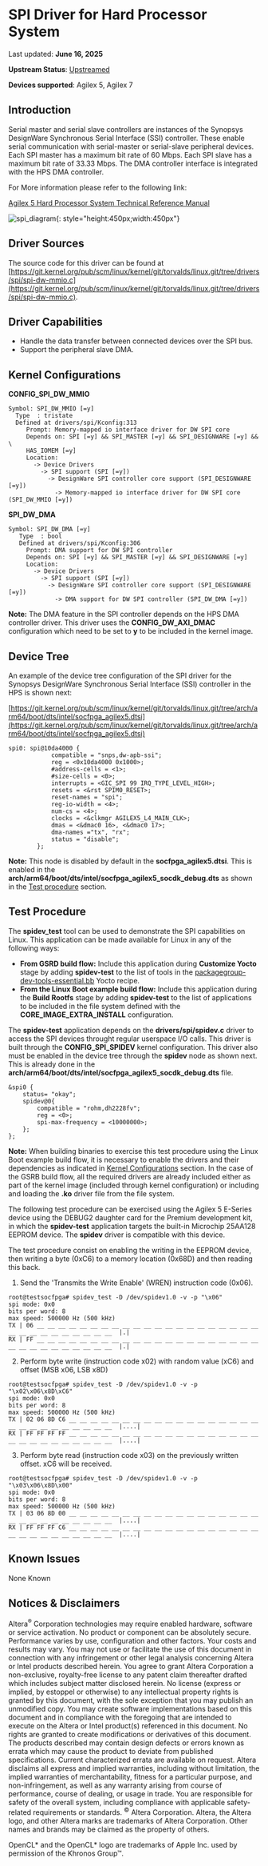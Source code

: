 # **SPI Driver for Hard Processor System**

Last updated: **June 16, 2025** 

**Upstream Status**: [Upstreamed](https://git.kernel.org/pub/scm/linux/kernel/git/torvalds/linux.git/tree/drivers/spi)

**Devices supported**: Agilex 5, Agilex 7

## **Introduction**

Serial master and serial slave controllers are instances of the Synopsys DesignWare Synchronous Serial Interface (SSI) controller.   These enable serial communication with serial-master or serial-slave peripheral devices.
Each SPI master has a maximum bit rate of 60 Mbps.
Each SPI slave has a maximum bit rate of 33.33 Mbps.
The DMA controller interface is integrated with the HPS DMA controller.

For More information please refer to the following link:

[Agilex 5 Hard Processor System Technical Reference Manual](https://www.intel.com/content/www/us/en/docs/programmable/814346)

![spi_diagram](images/spi_diagram.png){: style="height:450px;width:450px"}

## **Driver Sources**

The source code for this driver can be found at [https://git.kernel.org/pub/scm/linux/kernel/git/torvalds/linux.git/tree/drivers/spi/spi-dw-mmio.c](https://git.kernel.org/pub/scm/linux/kernel/git/torvalds/linux.git/tree/drivers/spi/spi-dw-mmio.c).



## **Driver Capabilities**

* Handle the data transfer between connected devices over the SPI bus.
* Support the peripheral slave DMA.


## **Kernel Configurations**

**CONFIG_SPI_DW_MMIO**

```
Symbol: SPI_DW_MMIO [=y]                                                                               
  Type  : tristate                                                                                       
  Defined at drivers/spi/Kconfig:313                                                                     
     Prompt: Memory-mapped io interface driver for DW SPI core                                           
     Depends on: SPI [=y] && SPI_MASTER [=y] && SPI_DESIGNWARE [=y] && \                                 
     HAS_IOMEM [=y]                                                                                         
     Location:                                                                                             
       -> Device Drivers                                                                                    
         -> SPI support (SPI [=y])                                                                        
           -> DesignWare SPI controller core support (SPI_DESIGNWARE [=y])                                 
             -> Memory-mapped io interface driver for DW SPI core (SPI_DW_MMIO [=y])

```

**SPI_DW_DMA**

```
Symbol: SPI_DW_DMA [=y]                                                                                  
   Type  : bool                                                                                          
   Defined at drivers/spi/Kconfig:306                                                                      
     Prompt: DMA support for DW SPI controller                                                              
     Depends on: SPI [=y] && SPI_MASTER [=y] && SPI_DESIGNWARE [=y]                                         
     Location:                                                                                              
       -> Device Drivers                                                                                    
         -> SPI support (SPI [=y])                                                                          
           -> DesignWare SPI controller core support (SPI_DESIGNWARE [=y])                                  
             -> DMA support for DW SPI controller (SPI_DW_DMA [=y])  
```

**Note:** The DMA feature in the SPI controller depends on the HPS DMA controller driver. This driver uses the **CONFIG_DW_AXI_DMAC** configuration which need to be set to **y** to be included in the kernel image.

## **Device Tree**

An example of the device tree configuration of the SPI driver for the Synopsys DesignWare Synchronous Serial Interface (SSI) controller in the HPS is shown next:

[https://git.kernel.org/pub/scm/linux/kernel/git/torvalds/linux.git/tree/arch/arm64/boot/dts/intel/socfpga_agilex5.dtsi](https://git.kernel.org/pub/scm/linux/kernel/git/torvalds/linux.git/tree/arch/arm64/boot/dts/intel/socfpga_agilex5.dtsi)

```
spi0: spi@10da4000 {
			compatible = "snps,dw-apb-ssi";
			reg = <0x10da4000 0x1000>;
			#address-cells = <1>;
			#size-cells = <0>;
			interrupts = <GIC_SPI 99 IRQ_TYPE_LEVEL_HIGH>;
			resets = <&rst SPIM0_RESET>;
			reset-names = "spi";
			reg-io-width = <4>;
			num-cs = <4>;
			clocks = <&clkmgr AGILEX5_L4_MAIN_CLK>;
			dmas = <&dmac0 16>, <&dmac0 17>;
			dma-names ="tx", "rx";
			status = "disable";
		};
```

**Note:** This node is disabled by default in the **socfpga_agilex5.dtsi**. This is enabled in the **arch/arm64/boot/dts/intel/socfpga_agilex5_socdk_debug.dts** as shown in the [Test procedure](#test-procedure) section. 

## **Test Procedure**
The **spidev_test** tool can be used to demonstrate the SPI capabilities on Linux. This application can be made available for Linux in any of the following ways:

- **From GSRD build flow:** Include this application during **Customize Yocto** stage by adding **spidev-test** to the list of tools in the [packagegroup-dev-tools-essential.bb](https://github.com/altera-opensource/meta-intel-fpga-refdes/blob/master/recipes-images/packagegroups/packagegroup-dev-tools-essential.bb) Yocto recipe.
- **From the Linux Boot example build flow:** Include this application during the **Build Rootfs** stage by adding  **spidev-test** to the list of applications to be included in the file system defined with the **CORE_IMAGE_EXTRA_INSTALL** configuration.

The **spidev-test** application depends on the **drivers/spi/spidev.c** driver to access the SPI devices throught regular userspace I/O calls. This driver is built through the **CONFIG_SPI_SPIDEV** kernel configuration. This driver also must be enabled in the device tree through the **spidev** node  as shown next. This is already done in the **arch/arm64/boot/dts/intel/socfpga_agilex5_socdk_debug.dts** file.

```
&spi0 {
	status= "okay";
	spidev@0{
		compatible = "rohm,dh2228fv";
		reg = <0>;
		spi-max-frequency = <10000000>;
	};
};
```

**Note:** When building binaries to exercise this test procedure using the Linux Boot example build flow, it is necessary to enable the drivers and their dependencies as indicated in [Kernel Configurations](#kernel-configurations) section. In the case of the GSRB build flow, all the required drivers are already included either as part of the kernel image (included through kernel configuration) or including and loading the **.ko** driver file from the file system. 

The following test procedure can be exercised using the Agilex 5 E-Series device using the DEBUG2 daughter card for the Premium development kit, in which the **spidev-test** application targets the built-in Microchip 25AA128 EEPROM device. The **spidev** driver is compatible with this device.

The test procedure consist on enabling the writing in the EEPROM device, then writing a byte (0xC6) to a memory location (0x68D) and then reading this back.

1. Send the 'Transmits the Write Enable' (WREN) instruction code (0x06).
```
root@testsocfpga# spidev_test -D /dev/spidev1.0 -v -p "\x06"
spi mode: 0x0
bits per word: 8
max speed: 500000 Hz (500 kHz)
TX | 06 __ __ __ __ __ __ __ __ __ __ __ __ __ __ __ __ __ __ __ __ __ __ __ __ __ __ __ __ __ __ __  |.|
RX | FF __ __ __ __ __ __ __ __ __ __ __ __ __ __ __ __ __ __ __ __ __ __ __ __ __ __ __ __ __ __ __  |.|
```

2. Perform byte write (instruction code x02) with random value (xC6) and offset (MSB x06, LSB x8D)
```
root@testsocfpga# spidev_test -D /dev/spidev1.0 -v -p "\x02\x06\x8D\xC6"
spi mode: 0x0
bits per word: 8
max speed: 500000 Hz (500 kHz)
TX | 02 06 8D C6 __ __ __ __ __ __ __ __ __ __ __ __ __ __ __ __ __ __ __ __ __ __ __ __ __ __ __ __  |....|
RX | FF FF FF FF __ __ __ __ __ __ __ __ __ __ __ __ __ __ __ __ __ __ __ __ __ __ __ __ __ __ __ __  |....|
```

3. Perform byte read (instruction code x03) on the previously written offset. xC6 will be received.
```
root@testsocfpga# spidev_test -D /dev/spidev1.0 -v -p "\x03\x06\x8D\x00"
spi mode: 0x0
bits per word: 8
max speed: 500000 Hz (500 kHz)
TX | 03 06 8D 00 __ __ __ __ __ __ __ __ __ __ __ __ __ __ __ __ __ __ __ __ __ __ __ __ __ __ __ __  |....|
RX | FF FF FF C6 __ __ __ __ __ __ __ __ __ __ __ __ __ __ __ __ __ __ __ __ __ __ __ __ __ __ __ __  |....|
```




## **Known Issues**

None Known

## Notices & Disclaimers

Altera<sup>&reg;</sup> Corporation technologies may require enabled hardware, software or service activation.
No product or component can be absolutely secure. 
Performance varies by use, configuration and other factors.
Your costs and results may vary. 
You may not use or facilitate the use of this document in connection with any infringement or other legal analysis concerning Altera or Intel products described herein. You agree to grant Altera Corporation a non-exclusive, royalty-free license to any patent claim thereafter drafted which includes subject matter disclosed herein.
No license (express or implied, by estoppel or otherwise) to any intellectual property rights is granted by this document, with the sole exception that you may publish an unmodified copy. You may create software implementations based on this document and in compliance with the foregoing that are intended to execute on the Altera or Intel product(s) referenced in this document. No rights are granted to create modifications or derivatives of this document.
The products described may contain design defects or errors known as errata which may cause the product to deviate from published specifications.  Current characterized errata are available on request.
Altera disclaims all express and implied warranties, including without limitation, the implied warranties of merchantability, fitness for a particular purpose, and non-infringement, as well as any warranty arising from course of performance, course of dealing, or usage in trade.
You are responsible for safety of the overall system, including compliance with applicable safety-related requirements or standards. 
<sup>&copy;</sup> Altera Corporation.  Altera, the Altera logo, and other Altera marks are trademarks of Altera Corporation.  Other names and brands may be claimed as the property of others. 

OpenCL* and the OpenCL* logo are trademarks of Apple Inc. used by permission of the Khronos Group™. 
